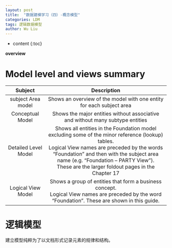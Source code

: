 ```yaml
---
layout: post
title:  "数据建模学习（四）-概念模型"
categories: LDM
tags: 逻辑数据模型
author: Wu Liu
---
```


* content
{:toc}

**overview**<br/>



# Model level and views summary
| Subject | Description |
|:--------:|:----------:|
|subject Area model | Shows an overview of the model with one entity for each subject area|
|Conceptual Model|Shows the major entities without associative and without many subtype entities|
|Detailed Level Model|Shows all entities in the Foundation model excluding some of the minor reference (lookup) tables.<br/>Logical View names are preceded by the words “Foundation” and then with the subject area name (e.g. “Foundation – PARTY View”). <br/>These are the larger foldout pages in the Chapter 17 |
|Logical View Model|Shows a group of entities that form a business concept.<br/> Logical View names are preceded by the word “Foundation”. These are shown in this guide.|





# 逻辑模型
建立模型纯粹为了以文档形式记录元素的规律和结构。

